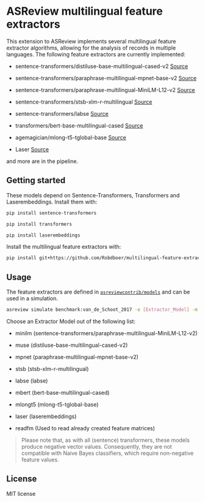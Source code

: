 # ASReview multilingual feature extractors

This extension to ASReview implements several multilingual feature extractor algorithms, allowing for the analysis of records in multiple languages.
The following feature extractors are currently implemented:

- sentence-transformers/distiluse-base-multilingual-cased-v2 [Source](https://huggingface.co/sentence-transformers/distiluse-base-multilingual-cased-v2)

- sentence-transformers/paraphrase-multilingual-mpnet-base-v2 [Source](https://huggingface.co/sentence-transformers/paraphrase-multilingual-mpnet-base-v2)

- sentence-transformers/paraphrase-multilingual-MiniLM-L12-v2 [Source](https://huggingface.co/sentence-transformers/paraphrase-multilingual-MiniLM-L12-v2)

- sentence-transformers/stsb-xlm-r-multilingual [Source](https://huggingface.co/sentence-transformers/stsb-xlm-r-multilingual)

- sentence-transformers/labse [Source](https://huggingface.co/sentence-transformers/labse)

- transformers/bert-base-multilingual-cased [Source](https://huggingface.co/bert-base-multilingual-cased)

- agemagician/mlong-t5-tglobal-base [Source](https://huggingface.co/agemagician/mlong-t5-tglobal-base)

- Laser [Source](https://pypi.org/project/laserembeddings/)

and more are in the pipeline.



## Getting started

These models depend on Sentence-Transformers, Transformers and Laserembeddings. Install them with:

```bash
pip install sentence-transformers
```
```bash
pip install transformers
```
```bash
pip install laserembeddings
```

Install the multilingual feature extractors with:


```bash
pip install git+https://github.com/Robdboer/multilingual-feature-extractors.git
```

## Usage

The feature extractors are defined in
[`asreviewcontrib/models`](asreviewcontrib/models) and can be used in a simulation.

```bash
asreview simulate benchmark:van_de_Schoot_2017 -e [Extractor_Model] -m svm
```

Choose an Extractor Model out of the following list:

- minilm (sentence-transformers/paraphrase-multilingual-MiniLM-L12-v2)

- muse (distiluse-base-multilingual-cased-v2)

- mpnet (paraphrase-multilingual-mpnet-base-v2)

- stsb (stsb-xlm-r-multilingual)

- labse (labse)

- mbert (bert-base-multilingual-cased)

- mlongt5 (mlong-t5-tglobal-base)

- laser (laserembeddings)

- readfm (Used to read already created feature matrices)

> Please note that, as with all (sentence) transformers, these models produce negative vector values. Consequently, they are not compatible with Naive Bayes classifiers, which require non-negative feature values.


## License

MIT license
